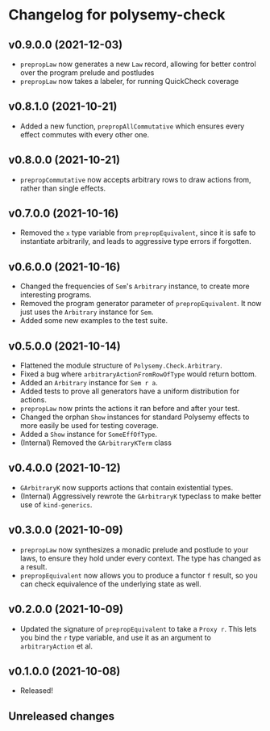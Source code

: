 # Changelog for polysemy-check

## v0.9.0.0 (2021-12-03)

- `prepropLaw` now generates a new `Law` record, allowing for better control
    over the program prelude and postludes
- `prepropLaw` now takes a labeler, for running QuickCheck coverage

## v0.8.1.0 (2021-10-21)

- Added a new function, `prepropAllCommutative` which ensures every effect
    commutes with every other one.

## v0.8.0.0 (2021-10-21)

- `prepropCommutative` now accepts arbitrary rows to draw actions from, rather
    than single effects.

## v0.7.0.0 (2021-10-16)

- Removed the `x` type variable from `prepropEquivalent`, since it is safe to
    instantiate arbitrarily, and leads to aggressive type errors if forgotten.

## v0.6.0.0 (2021-10-16)

- Changed the frequencies of `Sem`'s `Arbitrary` instance, to create more
    interesting programs.
- Removed the program generator parameter of `prepropEquivalent`. It now just
    uses the `Arbitrary` instance for `Sem`.
- Added some new examples to the test suite.

## v0.5.0.0 (2021-10-14)

- Flattened the module structure of `Polysemy.Check.Arbitrary`.
- Fixed a bug where `arbitraryActionFromRowOfType` would return bottom.
- Added an `Arbitrary` instance for `Sem r a`.
- Added tests to prove all generators have a uniform distribution for actions.
- `prepropLaw` now prints the actions it ran before and after your test.
- Changed the orphan `Show` instances for standard Polysemy effects to more
    easily be used for testing coverage.
- Added a `Show` instance for `SomeEffOfType`.
- (Internal) Removed the `GArbitraryKTerm` class

## v0.4.0.0 (2021-10-12)

- `GArbitraryK` now supports actions that contain existential types.
- (Internal) Aggressively rewrote the `GArbitraryK` typeclass to make better use
    of `kind-generics`.

## v0.3.0.0 (2021-10-09)

- `prepropLaw` now synthesizes a monadic prelude and postlude to your laws, to
    ensure they hold under every context. The type has changed as a result.
- `prepropEquivalent` now allows you to produce a functor `f` result, so you can
    check equivalence of the underlying state as well.

## v0.2.0.0 (2021-10-09)

- Updated the signature of `prepropEquivalent` to take a `Proxy r`. This lets
    you bind the `r` type variable, and use it as an argument to
    `arbitraryAction` et al.

## v0.1.0.0 (2021-10-08)

- Released!

## Unreleased changes

